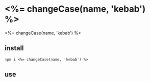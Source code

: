 # <%= changeCase(name, 'kebab') %>

<%= changeCase(name, 'kebab') %>

## install

`npm i <%= changeCase(name, 'kebab') %>`

## use

```typescript

```
